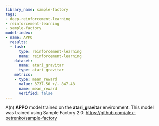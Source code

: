 ```yaml
---
library_name: sample-factory
tags:
- deep-reinforcement-learning
- reinforcement-learning
- sample-factory
model-index:
- name: APPO
  results:
  - task:
      type: reinforcement-learning
      name: reinforcement-learning
    dataset:
      name: atari_gravitar
      type: atari_gravitar
    metrics:
    - type: mean_reward
      value: 3737.50 +/- 847.48
      name: mean_reward
      verified: false
---
```


A(n) **APPO** model trained on the **atari_gravitar** environment.
This model was trained using Sample Factory 2.0: https://github.com/alex-petrenko/sample-factory
    